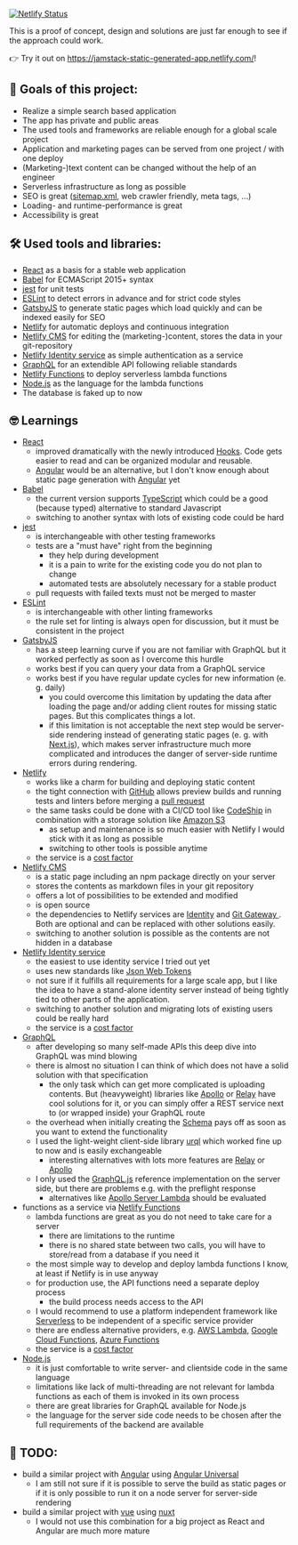 [![Netlify Status](https://api.netlify.com/api/v1/badges/d2785c91-6438-42ba-847e-107c82fdb0df/deploy-status)](https://app.netlify.com/sites/jamstack-static-generated-app/deploys)

This is a proof of concept, design and solutions are just far enough to see if the approach could work.

👉 Try it out on https://jamstack-static-generated-app.netlify.com/!

## 🎯 Goals of this project:
- Realize a simple search based application
- The app has private and public areas
- The used tools and frameworks are reliable enough for a global scale project
- Application and marketing pages can be served from one project / with one deploy
- (Marketing-)text content can be changed without the help of an engineer
- Serverless infrastructure as long as possible
- SEO is great ([sitemap.xml](https://jamstack-static-generated-app.netlify.com/sitemap.xml), web crawler friendly, meta tags, ...)
- Loading- and runtime-performance is great
- Accessibility is great

## 🛠 Used tools and libraries:
- [React](https://reactjs.org/) as a basis for a stable web application
- [Babel](https://babeljs.io) for ECMAScript 2015+ syntax
- [jest](https://jestjs.io/) for unit tests
- [ESLint](https://eslint.org/) to detect errors in advance and for strict code styles
- [GatsbyJS](https://www.gatsbyjs.org/) to generate static pages which load quickly and can be indexed easily for SEO
- [Netlify](https://www.netlify.com/) for automatic deploys and continuous integration
- [Netlify CMS](https://www.netlifycms.org/) for editing the (marketing-)content, stores the data in your git-repository
- [Netlify Identity service](https://www.netlify.com/docs/identity/) as simple authentication as a service
- [GraphQL](https://graphql.org/) for an extendible API following reliable standards
- [Netlify Functions](https://www.netlify.com/docs/functions/) to deploy serverless lambda functions
- [Node.js](https://nodejs.org) as the language for the lambda functions
- The database is faked up to now

## 🤓 Learnings
- [React](https://reactjs.org/)
  - improved dramatically with the newly introduced [Hooks](https://reactjs.org/docs/hooks-intro.html). Code gets easier to read and can be organized modular and reusable.
  - [Angular](https://angular.io) would be an alternative, but I don't know enough about static page generation with [Angular](https://angular.io) yet
- [Babel](https://babeljs.io)
  - the current version supports [TypeScript](https://www.typescriptlang.org) which could be a good (because typed) alternative to standard Javascript
  - switching to another syntax with lots of existing code could be hard
- [jest](https://jestjs.io/)
  - is interchangeable with other testing frameworks
  - tests are a "must have" right from the beginning
    - they help during development
    - it is a pain to write for the existing code you do not plan to change
    - automated tests are absolutely necessary for a stable product
  - pull requests with failed texts must not be merged to master
- [ESLint](https://eslint.org/)
  - is interchangeable with other linting frameworks
  - the rule set for linting is always open for discussion, but it must be consistent in the project
- [GatsbyJS](https://www.gatsbyjs.org/)
  - has a steep learning curve if you are not familiar with GraphQL but it worked perfectly as soon as I overcome this hurdle
  - works best if you can query your data from a GraphQL service
  - works best if you have regular update cycles for new information (e. g. daily)
    - you could overcome this limitation by updating the data after loading the page and/or adding client routes for missing static pages. But this complicates things a lot.
    - if this limitation is not acceptable the next step would be server-side rendering instead of generating static pages (e. g. with [Next.js](https://nextjs.org/)), which makes server infrastructure much more complicated and introduces the danger of server-side runtime errors during rendering.
- [Netlify](https://www.netlify.com/)
  - works like a charm for building and deploying static content
  - the tight connection with [GitHub](https://guides.github.com) allows preview builds and running tests and linters before merging a [pull request](https://help.github.com/en/articles/about-pull-requests)
  - the same tasks could be done with a CI/CD tool like [CodeShip](http://codeship.com/) in combination with a storage solution like [Amazon S3](https://aws.amazon.com/s3/)
    - as setup and maintenance is so much easier with Netlify  I would stick with it as long as possible
    - switching to other tools is possible anytime
  - the service is a [cost factor](https://www.netlify.com/pricing/#features)
- [Netlify CMS](https://www.netlifycms.org/)
  - is a static page including an npm package directly on your server
  - stores the contents as markdown files in your git repository
  - offers a lot of possibilities to be extended and modified
  - is open source
  - the dependencies to Netlify services are [Identity](https://www.netlify.com/docs/identity/) and [Git Gateway ](https://www.netlify.com/docs/git-gateway/). Both are optional and can be replaced with other solutions easily.
  - switching to another solution is possible as the contents are not hidden in a database
- [Netlify Identity service](https://www.netlify.com/docs/identity/)
  - the easiest to use identity service I tried out yet
  - uses new standards like [Json Web Tokens](https://jwt.io)
  - not sure if it fulfills all requirements for a large scale app, but I like the idea to have a stand-alone identity server instead of being tightly tied to other parts of the application.
  - switching to another solution and migrating lots of existing users could be really hard
  - the service is a [cost factor](https://www.netlify.com/pricing/#identity)
- [GraphQL](https://graphql.org/)
  - after developing so many self-made APIs this deep dive into GraphQL was mind blowing
  - there is almost no situation I can think of which does not have a solid solution with that specification
    - the only task which can get more complicated is uploading contents. But (heavyweight) libraries like [Apollo](https://www.apollographql.com) or [Relay](https://relay.dev) have cool solutions for it, or you can simply offer a REST service next to (or wrapped inside) your GraphQL route
  - the overhead when initially creating the [Schema](https://graphql.org/learn/schema/) pays off as soon as you want to extend the functionality
  - I used the light-weight client-side library [urql](https://formidable.com/open-source/urql/) which worked fine up to now and is easily exchangeable
    - interesting alternatives with lots more features are [Relay](https://relay.dev) or [Apollo](https://www.apollographql.com)
  - I only used the [GraphQL.js](https://github.com/graphql/graphql-js) reference implementation on the server side, but there are problems e.g. with the preflight response
    - alternatives like [Apollo Server Lambda](https://github.com/apollographql/apollo-server/tree/master/packages/apollo-server-lambda) should be evaluated
- functions as a service via [Netlify Functions](https://www.netlify.com/docs/functions/)
  - lambda functions are great as you do not need to take care for a server
    - there are limitations to the runtime
    - there is no shared state between two calls, you will have to store/read from a database if you need it
  - the most simple way to develop and deploy lambda functions I know, at least if Netlify is in use anyway
  - for production use, the API functions need a separate deploy process
    - the build process needs access to the API
  - I would recommend to use a platform independent framework like [Serverless](https://serverless.com) to be independent of a specific service provider
  - there are endless alternative providers, e.g. [AWS Lambda](https://aws.amazon.com/lambda/features/), [Google Cloud Functions](https://cloud.google.com/functions/), [Azure Functions](https://aws.amazon.com/lambda/features/)
  - the service is a [cost factor](https://www.netlify.com/pricing/#functions)
- [Node.js](https://nodejs.org)
  - it is just comfortable to write server- and clientside code in the same language
  - limitations like lack of multi-threading are not relevant for lambda functions as each of them is invoked in its own process
  - there are great libraries for GraphQL available for Node.js
  - the language for the server side code needs to be chosen after the full requirements of the backend are available

## 🤔 TODO:
- build a similar project with [Angular](https://angular.io) using [Angular Universal](https://angular.io/guide/universal)
  - I am still not sure if it is possible to serve the build as static pages or if it is only possible to run it on a node server for server-side rendering
- build a similar project with [vue](https://vuejs.org/) using [nuxt](https://nuxtjs.org/)
  - I would not use this combination for a big project as React and Angular are much more mature
